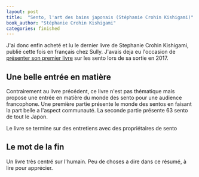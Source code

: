 ```yaml
---
layout: post
title:  "Sento, l'art des bains japonais (Stéphanie Crohin Kishigami)"
book_author: "Stéphanie Crohin Kishigami"
categories: finished
---
```


J'ai donc enfin acheté et lu le dernier livre de Stephanie Crohin Kishigami, publié cette fois en français chez Sully. J'avais deja eu l'occasion de [présenter son premier livre](https://achikochi.tokyo/fr/blog/lectures/stephanie-crohin-art-sento-vendredi-lecture/) sur les sento lors de sa sortie en 2017.

## Une belle entrée en matière

Contrairement au livre précédent, ce livre n'est pas thématique mais propose une entrée en matière du monde des sento pour une audience francophone. Une première partie présente le monde des sentos en faisant la part belle a l'aspect communauté. La seconde partie présente 63 sento de tout le Japon.

Le livre se termine sur des entretiens avec des propriétaires de sento

## Le mot de la fin

Un livre très centré sur l'humain. Peu de choses a dire dans ce résumé, à lire pour apprécier.